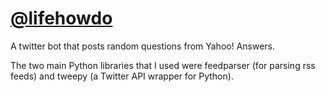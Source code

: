 [@lifehowdo](https://twitter.com/lifehowdo)
===========================================
A twitter bot that posts random questions from Yahoo! Answers.

The two main Python libraries that I used were feedparser (for parsing rss feeds) and tweepy (a Twitter API wrapper for Python).
